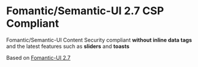 # Fomantic/Semantic-UI 2.7 CSP Compliant

Fomantic/Semantic-UI 
Content Security compliant **without inline data tags** 
and the latest features such as **sliders** and **toasts**

Based on  [Fomantic-UI 2.7](https://fomantic-ui.com/introduction/new.html)



